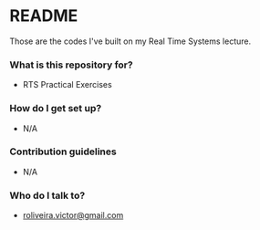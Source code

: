 # README #

Those are the codes I've built on my Real Time Systems lecture.

### What is this repository for? ###

* RTS Practical Exercises

### How do I get set up? ###

* N/A

### Contribution guidelines ###

* N/A

### Who do I talk to? ###

* roliveira.victor@gmail.com